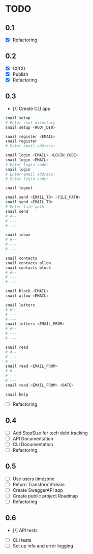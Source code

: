 # TODO

## 0.1
- [x] Refactoring

## 0.2
- [x] CI/CD
- [x] Publish
- [x] Refactoring

## 0.3
- [/] Create CLI app

```bash
snail setup
# Enter root directory
snail setup <ROOT_DIR>

snail register <EMAIL>
snail register
# Enter email address:

snail login <EMAIL> <LOGIN_CODE>
snail login <EMAIL>
# Enter login code:
snail login
# Enter email address:
# Enter login code:

snail logout

snail send <EMAIL_TO> <FILE_PATH>
snail send <EMAIL_TO>
# Enter file path
snail send
# #--
# ---
# ---

snail inbox
# #--
# ---
# ---

snail contacts
snail contacts allow
snail contacts block
# #--
# ---
# ---

snail block <EMAIL>
snail allow <EMAIL>

snail letters
# #--
# ---
# ---
snail letters <EMAIL_FROM>
# #--
# ---
# ---

snail read
# #--
# ---
# ---
snail read <EMAIL_FROM>
# #--
# ---
# ---
snail read <EMAIL_FROM> <DATE>

snail help
```
- [ ] Refactoring

## 0.4
- [ ] Add StepSize for tech debt tracking
- [ ] API Documentation
- [ ] CLI Documentation
- [ ] Refactoring

## 0.5
- [ ] Use users timezone
- [ ] Return TransformStream
- [ ] Create SwaggerAPI app
- [ ] Create public project Roadmap
- [ ] Refactoring

## 0.6
- [/] API tests
- [ ] CLI tests
- [ ] Set up info and error logging
